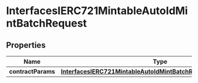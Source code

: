 

# InterfacesIERC721MintableAutoIdMintBatchRequest


## Properties

| Name | Type | Description | Notes |
|------------ | ------------- | ------------- | -------------|
|**contractParams** | [**InterfacesIERC721MintableAutoIdMintBatchRequestContractParams**](InterfacesIERC721MintableAutoIdMintBatchRequestContractParams.md) |  |  |




